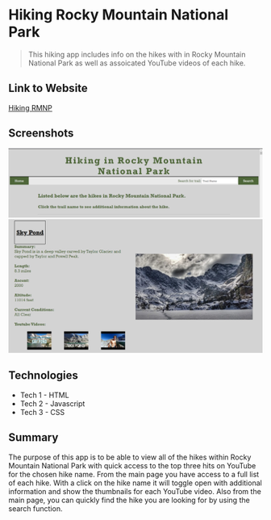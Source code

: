 # Hiking Rocky Mountain National Park
> This hiking app includes info on the hikes with in Rocky Mountain National Park as well as assoicated YouTube videos of each hike.

## Link to Website
[Hiking RMNP](https://kirstink12.github.io/hiking-RMNP/)

## Screenshots
![Header Example](./screenshots/header-screenshot.PNG)
![Hike Info Example](./screenshots/hike-info-screenshot.PNG)

## Technologies
* Tech 1 - HTML
* Tech 2 - Javascript
* Tech 3 - CSS

## Summary
The purpose of this app is to be able to view all of the hikes within Rocky Mountain National Park with quick access to the top three hits on YouTube for the chosen hike name. From the main page you have access to a full list of each hike. With a click on the hike name it will toggle open with additional information and show the thumbnails for each YouTube video. Also from the main page, you can quickly find the hike you are looking for by using the search function.
